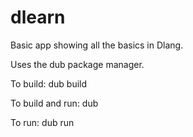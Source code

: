 # dlearn

Basic app showing all the basics in Dlang.

Uses the dub package manager.

To build: dub build

To build and run: dub

To run: dub run
